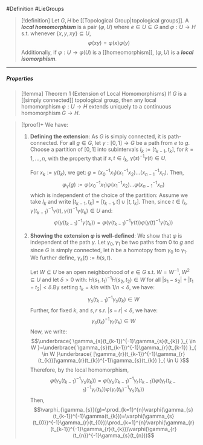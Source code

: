 #Definition #LieGroups 

> [!definition]
> Let $G,H$ be [[Topological Group|topological groups]]. A ***local homomorphism*** is a pair $(\varphi,U)$ where $e\in U\subseteq G$ and $\varphi:U\to H$ s.t. whenever $\{ x,y,xy \}\subseteq U$, $$\varphi(xy)=\varphi(x)\varphi(y)$$
> Additionally, if $\varphi:U\to\varphi(U)$ is a [[homeomorphism]], $(\varphi,U)$ is a ***local isomorphism***.
---
##### Properties
> [!lemma] Theorem 1 (Extension of Local Homomorphisms)
> If $G$ is a [[simply connected]] topological group, then any local homomorphism $\varphi:U\to H$ extends uniquely to a continuous homomorphism $G\to H$.

> [!proof]+
> We have:
> 1. **Defining the extension**:
>    As $G$ is simply connected, it is path-connected. For all $g\in G$, let $\gamma:[0,1]\to G$ be a path from $e$ to $g$. Choose a partition of $[0,1]$ into subintervals $I_{k}:=[t_{k-1},t_{k}]$, for $k=1,\dots,n$, with the property that if $s,t\in I_{k}$, $\gamma(s)^{-1}\gamma(t)\in U$.
>    
>    For $x_{k}:=\gamma(t_{k})$, we get: $g=(x_{0}^{-1}x_{1})(x_{1}^{-1}x_{2})\dots(x_{n-1}^{-1}x_{n})$. Then, $$\varphi_{\gamma}(g):=\varphi(x_{0}^{-1}x_{1})\varphi(x_{1}^{-1}x_{2})\dots\varphi(x_{n-1}^{-1}x_{n})$$which is independent of the choice of the partition: Assume we take $I_{k}$ and write $[t_{k-1},t_{k}]=[t_{k-1},t]\cup[t,t_{k}]$. Then, since $t\in I_{k}$, $\gamma (t_{k-1})^{-1}\gamma(t),\gamma(t)^{-1}\gamma(t_{k})\in U$ and: $$\varphi(\gamma(t_{k-1})^{-1}\gamma(t_{k}))=\varphi(\gamma(t_{k-1})^{-1}\gamma(t))\varphi(\gamma(t)^{-1}\gamma(t_{k}))$$
> 2. **Showing the extension $\varphi$ is well-defined**:
>    We show that $\varphi$ is independent of the path $\gamma$. Let $\gamma_{0},\gamma_{1}$ be two paths from $0$ to $g$ and since $G$ is simply connected, let $h$ be a homotopy from $\gamma_{0}$ to $\gamma_{1}$. We further define, $\gamma_{s}(t):=h(s,t)$. 
>    
>    Let $W\subseteq U$ be an open neighborhood of $e\in G$ s.t. $W=W^{-1}$, $W^2\subseteq U$ and let $\delta>0$ with: $H(s_{1},t_{1})^{-1}H(s_{2},t_{2})\in W$ for all $\left| s_{1}-s_{2} \right|+\left| t_{1}-t_{2} \right|<\delta$.By setting $t_{k}=k /n$ with $1 /n<\delta$, we have: $$\gamma_{s}(t_{k-1})^{-1}\gamma_{s}(t_{k})\in W$$Further, for fixed $k$, and $s,r$ s.r. $\left| s-r \right|<\delta$, we have: $$\gamma_{s}(t_{k})^{-1}\gamma_{r}(t_{k})\in W$$Now, we write: $$\underbrace{ \gamma_{s}(t_{k-1})^{-1}\gamma_{s}(t_{k}) }_{ \in W }=\underbrace{ \gamma_{s}(t_{k-1})^{-1}\gamma_{r}(t_{k-1}) }_{ \in W }\underbrace{ [\gamma_{r}(t_{k-1})^{-1}\gamma_{r}(t_{k})]\gamma_{r}(t_{k})^{-1}\gamma_{s}(t_{k}) }_{ \in U }$$Therefore, by the local homomorphism, $$\varphi( \gamma_{s}(t_{k-1})^{-1}\gamma_{s}(t_{k}) )= \varphi(\gamma_{s}(t_{k-1})^{-1}\gamma_{r}(t_{k-1}))\varphi(\gamma_{r}(t_{k-1})^{-1}\gamma_{r}(t_{k}))\varphi(\gamma_{r}(t_{k})^{-1}\gamma_{s}(t_{k}))$$Then, $$\varphi_{\gamma_{s}}(g)=\prod_{k=1}^{n}\varphi(\gamma_{s}(t_{k-1})^{-1}\gamma(t_{k}))=\varphi(\gamma_{s}(t_{0})^{-1}\gamma_{r}(t_{0}))\prod_{k=1}^{n}\varphi(\gamma_{r}(t_{k-1})^{-1}\gamma_{r}(t_{k}))\varphi(\gamma_{r}(t_{n})^{-1}\gamma_{s}(t_{n}))$$